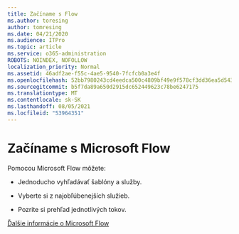 ```yaml
---
title: Začíname s Flow
ms.author: toresing
author: tomresing
ms.date: 04/21/2020
ms.audience: ITPro
ms.topic: article
ms.service: o365-administration
ROBOTS: NOINDEX, NOFOLLOW
localization_priority: Normal
ms.assetid: 46adf2ae-f55c-4ae5-9540-7fcfcb0a3e4f
ms.openlocfilehash: 52bb7980243cd4eedca500c4809bf49e9f578cf3dd36ea5d543f0780c4606ff2
ms.sourcegitcommit: b5f7da89a650d2915dc652449623c78be6247175
ms.translationtype: MT
ms.contentlocale: sk-SK
ms.lasthandoff: 08/05/2021
ms.locfileid: "53964351"
---
```

# <a name="get-started-with-microsoft-flow"></a>Začíname s Microsoft Flow

Pomocou Microsoft Flow môžete:
  
- Jednoducho vyhľadávať šablóny a služby.
    
- Vyberte si z najobľúbenejších služieb.
    
- Pozrite si prehľad jednotlivých tokov.
    
[Ďalšie informácie o Microsoft Flow](https://go.microsoft.com/fwlink/?linkid=874446)
  

